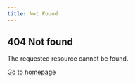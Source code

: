 ```yaml
---
title: Not Found
---
```

<h2>404 Not found</h2>
<p>The requested resource cannot be found.</p>
<a href="https://smileycreations15.com/">Go to homepage</a>
<p id="message"></p>
<!-- Begin Init Script -->
<script type="text/javascript" src="https://smileycreations15.com/files/javascript/init.js"></script> 
<!-- End Init Script -->
